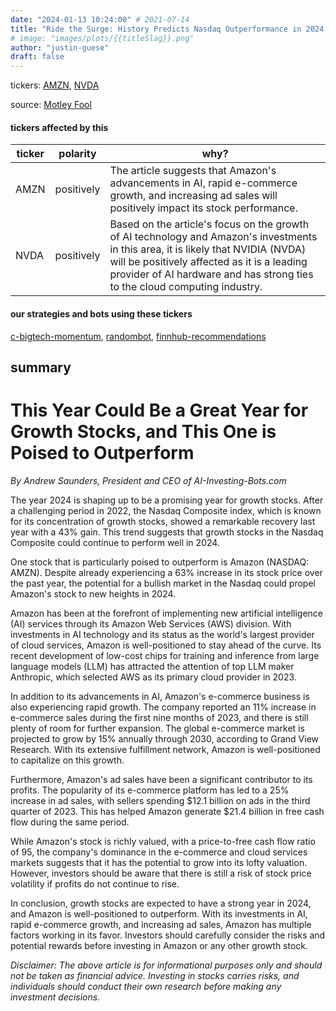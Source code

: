 ```yaml
---
date: "2024-01-13 10:24:00" # 2021-07-14
title: "Ride the Surge: History Predicts Nasdaq Outperformance in 2024 - Buy this 1 Stock-Split Stock Now!"
# image: "images/plots/{{titleSlag}}.png"
author: "justin-guese"
draft: false
---
```

tickers: <a href='https://finance.yahoo.com/quote/AMZN' target='_blank'>AMZN</a>, <a href='https://finance.yahoo.com/quote/NVDA' target='_blank'>NVDA</a> 

source: <a href='https://www.theglobeandmail.com/investing/markets/stocks/AMZN-Q/pressreleases/23320688/history-says-the-nasdaq-will-outperform-in-2024-1-stock-split-stock-to-buy-now-and-hold-through-the-surge/' target='_blank'>Motley Fool</a>

#### tickers affected by this

| ticker | polarity | why? |
|------------|------------|------------|
| AMZN | positively | The article suggests that Amazon's advancements in AI, rapid e-commerce growth, and increasing ad sales will positively impact its stock performance. |
| NVDA | positively | Based on the article's focus on the growth of AI technology and Amazon's investments in this area, it is likely that NVIDIA (NVDA) will be positively affected as it is a leading provider of AI hardware and has strong ties to the cloud computing industry. |



#### our strategies and bots using these tickers

[c-bigtech-momentum](/strategies/c-bigtech-momentum), [randombot](/strategies/randombot), [finnhub-recommendations](/strategies/finnhub-recommendations)

## summary

# This Year Could Be a Great Year for Growth Stocks, and This One is Poised to Outperform

*By Andrew Saunders, President and CEO of AI-Investing-Bots.com*

The year 2024 is shaping up to be a promising year for growth stocks. After a challenging period in 2022, the Nasdaq Composite index, which is known for its concentration of growth stocks, showed a remarkable recovery last year with a 43% gain. This trend suggests that growth stocks in the Nasdaq Composite could continue to perform well in 2024.

One stock that is particularly poised to outperform is Amazon (NASDAQ: AMZN). Despite already experiencing a 63% increase in its stock price over the past year, the potential for a bullish market in the Nasdaq could propel Amazon's stock to new heights in 2024.

Amazon has been at the forefront of implementing new artificial intelligence (AI) services through its Amazon Web Services (AWS) division. With investments in AI technology and its status as the world's largest provider of cloud services, Amazon is well-positioned to stay ahead of the curve. Its recent development of low-cost chips for training and inference from large language models (LLM) has attracted the attention of top LLM maker Anthropic, which selected AWS as its primary cloud provider in 2023.

In addition to its advancements in AI, Amazon's e-commerce business is also experiencing rapid growth. The company reported an 11% increase in e-commerce sales during the first nine months of 2023, and there is still plenty of room for further expansion. The global e-commerce market is projected to grow by 15% annually through 2030, according to Grand View Research. With its extensive fulfillment network, Amazon is well-positioned to capitalize on this growth.

Furthermore, Amazon's ad sales have been a significant contributor to its profits. The popularity of its e-commerce platform has led to a 25% increase in ad sales, with sellers spending $12.1 billion on ads in the third quarter of 2023. This has helped Amazon generate $21.4 billion in free cash flow during the same period.

While Amazon's stock is richly valued, with a price-to-free cash flow ratio of 95, the company's dominance in the e-commerce and cloud services markets suggests that it has the potential to grow into its lofty valuation. However, investors should be aware that there is still a risk of stock price volatility if profits do not continue to rise.

In conclusion, growth stocks are expected to have a strong year in 2024, and Amazon is well-positioned to outperform. With its investments in AI, rapid e-commerce growth, and increasing ad sales, Amazon has multiple factors working in its favor. Investors should carefully consider the risks and potential rewards before investing in Amazon or any other growth stock.

*Disclaimer: The above article is for informational purposes only and should not be taken as financial advice. Investing in stocks carries risks, and individuals should conduct their own research before making any investment decisions.*